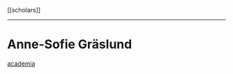 [[scholars]]
***
# Anne-Sofie Gräslund
[academia](https://uppsala.academia.edu/AnneSofieGr%C3%A4slund)